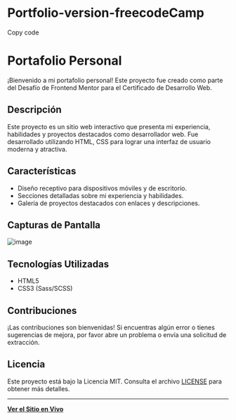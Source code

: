# Portfolio-version-freecodeCamp


Copy code
# Portafolio Personal

¡Bienvenido a mi portafolio personal! Este proyecto fue creado como parte del Desafío de Frontend Mentor para el Certificado de Desarrollo Web.

## Descripción

Este proyecto es un sitio web interactivo que presenta mi experiencia, habilidades y proyectos destacados como desarrollador web. Fue desarrollado utilizando HTML, CSS para lograr una interfaz de usuario moderna y atractiva.

## Características

- Diseño receptivo para dispositivos móviles y de escritorio.
- Secciones detalladas sobre mi experiencia y habilidades.
- Galería de proyectos destacados con enlaces y descripciones.

## Capturas de Pantalla

![image](https://github.com/JohanBoDev/Portfolio-version-freecode/assets/127339175/11612815-7c33-4f46-ab6f-6260053ace3a)


## Tecnologías Utilizadas

- HTML5
- CSS3 (Sass/SCSS)


## Contribuciones

¡Las contribuciones son bienvenidas! Si encuentras algún error o tienes sugerencias de mejora, por favor abre un problema o envía una solicitud de extracción.

## Licencia

Este proyecto está bajo la Licencia MIT. Consulta el archivo [LICENSE](/LICENSE) para obtener más detalles.

---

**[Ver el Sitio en Vivo]([https://tu-sitio-en-vivo.com](https://portfolio-version-freecode.vercel.app/)https://portfolio-version-freecode.vercel.app/)**
